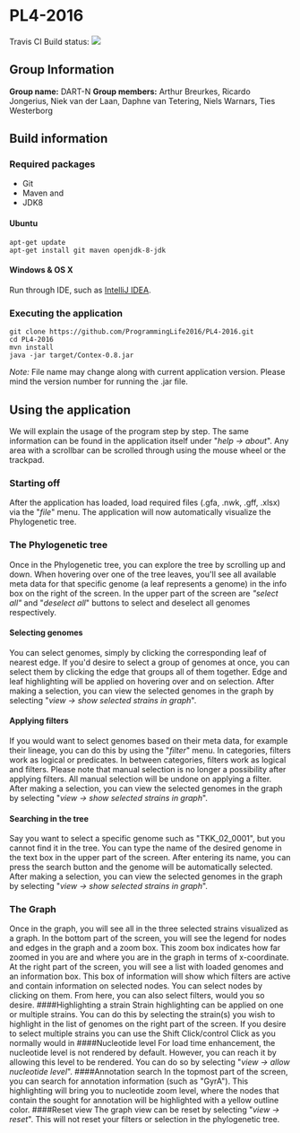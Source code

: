 # PL4-2016

Travis CI Build status: [![](https://travis-ci.org/ProgrammingLife2016/PL4-2016.svg?branch=master)](https://travis-ci.org/ProgrammingLife2016/PL4-2016)

## Group Information
**Group name:** DART-N
**Group members:** Arthur Breurkes, Ricardo Jongerius, Niek van der Laan, Daphne van Tetering, Niels Warnars, Ties Westerborg

## Build information

### Required packages

 - Git 
 - Maven and 
 - JDK8

#### Ubuntu

    apt-get update
    apt-get install git maven openjdk-8-jdk

#### Windows & OS X

Run through IDE, such as [IntelliJ IDEA](https://www.jetbrains.com/idea/).

### Executing the application

    git clone https://github.com/ProgrammingLife2016/PL4-2016.git
    cd PL4-2016
    mvn install
    java -jar target/Contex-0.8.jar

*Note:* File name may change along with current application version. Please mind the version number for running the .jar file.

## Using the application
We will explain the usage of the program step by step. The same information can be found in the application itself under "_help -> about_". Any area with a scrollbar can be scrolled through using the mouse wheel or the trackpad.

### Starting off
After the application has loaded, load required files (.gfa, .nwk, .gff, .xlsx) via the "_file_" menu. The application will now automatically visualize the Phylogenetic tree.

### The Phylogenetic tree
Once in the Phylogenetic tree, you can explore the tree by scrolling up and down. When hovering over one of the tree leaves, you'll see all available meta data for that specific genome (a leaf represents a genome) in the info box on the right of the screen. In the upper part of the screen are _"select all"_ and "_deselect all_" buttons to select and deselect all genomes respectively.

#### Selecting genomes
You can select genomes, simply by clicking the corresponding leaf of nearest edge. If you'd desire to select a group of genomes at once, you can select them by clicking the edge that groups all of them together. Edge and leaf highlighting will be applied on hovering over and on selection. After making a selection, you can view the selected genomes in the graph by selecting "_view -> show selected strains in graph_".
#### Applying filters
If you would want to select genomes based on their meta data, for example their lineage, you can do this by using the "_filter_" menu. In categories, filters work as logical or predicates. In between categories, filters work as logical and filters. Please note that manual selection is no longer a possibility after applying filters. All manual selection will be undone on applying a filter. After making a selection, you can view the selected genomes in the graph by selecting "_view -> show selected strains in graph_".
#### Searching in the tree
Say you want to select a specific genome such as "TKK_02_0001", but you cannot find it in the tree. You can type the name of the desired genome in the text box in the upper part of the screen. After entering its name, you can press the search button and the genome will be automatically selected. After making a selection, you can view the selected genomes in the graph by selecting "_view -> show selected strains in graph_".

### The Graph
Once in the graph, you will see all in the three selected strains visualized as a graph. In the bottom part of the screen, you will see the legend for nodes and edges in the graph and a zoom box. This zoom box indicates how far zoomed in you are and where you are in the graph in terms of x-coordinate. At the right part of the screen, you will see a list with loaded genomes and an information box. This box of information will show which filters are active and contain information on selected nodes. You can select nodes by clicking on them. From here, you can also select filters, would you so desire. 
####Highlighting a strain
Strain highlighting can be applied on one or multiple strains. You can do this by selecting the strain(s) you wish to highlight in the list of genomes on the right part of the screen. If you desire to select multiple strains you can use the Shift Click/control Click as you normally would in 
####Nucleotide level
For load time enhancement, the nucleotide level is not rendered by default. However, you can reach it by allowing this level to be rendered. You can do so by selecting "_view -> allow nucleotide level_".
####Annotation search
In the topmost part of the screen, you can search for annotation information (such as "GyrA"). This highlighting will bring you to nucleotide zoom level, where the nodes that contain the sought for annotation will be highlighted with a yellow outline color.
####Reset view
The graph view can be reset by selecting "_view -> reset_". This will not reset your filters or selection in the phylogenetic tree.